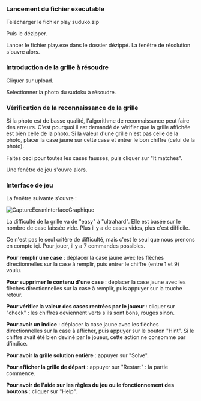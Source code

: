 ### Lancement du fichier executable
Télécharger le fichier play suduko.zip 

Puis le dézipper.

Lancer le fichier play.exe dans le dossier dézippé. La fenêtre de résolution s'ouvre alors.

### Introduction de la grille à résoudre
Cliquer sur upload.

Selectionner la photo du sudoku à résoudre.

### Vérification de la reconnaissance de la grille
Si la photo est de basse qualité, l'algorithme de reconnaissance peut faire des erreurs.
C'est pourquoi il est demandé de vérifier que la grille affichée est bien celle de la photo.
Si la valeur d'une grille n'est pas celle de la photo, placer la case jaune sur cette case et entrer le bon chiffre (celui de la photo).

Faites ceci pour toutes les cases fausses, puis cliquer sur "It matches".

Une fenêtre de jeu s'ouvre alors.

### Interface de jeu

La fenêtre suivante s'ouvre :

![CaptureEcranInterfaceGraphique](https://user-images.githubusercontent.com/58704043/111867708-1405c200-8976-11eb-9df5-f840478f05b6.png)

La difficulté de la grille va de "easy" à "ultrahard". Elle est basée sur le nombre de case laissée vide. Plus il y a de cases vides, plus c'est difficile. 

Ce n'est pas le seul critère de difficulté, mais c'est le seul que nous prenons en compte içi.
Pour jouer, il y a 7 commandes possibles.

**Pour remplir une case** : déplacer la case jaune avec les flèches directionnelles sur la case à remplir, puis entrer le chiffre (entre 1 et 9) voulu.

**Pour supprimer le contenu d'une case** : déplacer la case jaune avec les flèches directionnelles sur la case à remplir, puis appuyer sur la touche retour.

**Pour vérifier la valeur des cases rentrées par le joueur** : cliquer sur "check" : les chiffres deviennent verts s'ils sont bons, rouges sinon.

**Pour avoir un indice** : déplacer la case jaune avec les flèches directionnelles sur la case à afficher, puis appuyer sur le bouton "Hint". Si le chiffre avait été bien deviné par le joueur, cette action ne consomme par d'indice.

**Pour avoir la grille solution entière** : appuyer sur "Solve".

**Pour afficher la grille de départ** : appuyer sur "Restart" : la partie commence.

**Pour avoir de l'aide sur les règles du jeu ou le fonctionnement des boutons** : cliquer sur "Help".


